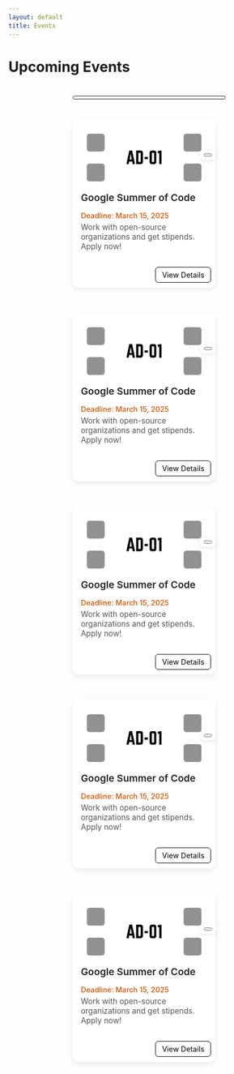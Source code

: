 ```yaml
---
layout: default
title: Events
---
```


<!-- <meta charset="UTF-8">
  <meta name="viewport" content="width=device-width, initial-scale=1.0">
  <link rel="stylesheet" href="https://cdnjs.cloudflare.com/ajax/libs/font-awesome/6.5.0/css/all.min.css?" />
  <link rel="stylesheet" href="/assets/css/semester.css">
  <link rel="stylesheet" href="/assets/css/subject.css">
  <link rel="stylesheet" href="/assets/css/breadcrumb.css">
  <link rel="stylesheet" href="/assets/css/content.css"> -->

<style>

  /* Container for all cards */
  .events-container {
    display: grid;
    grid-template-columns: repeat(auto-fill, 250px);
    justify-content: center;
    gap: 20px;
    padding: 5px 20px;
  }


  .event-card {
    background: #fff;
    border-radius: 12px;
    padding: 16px;
    box-shadow: 0 4px 8px rgba(0, 0, 0, 0.1);
    margin: 12px 0;
    display: flex;
    flex-direction: column;
    gap: 8px;
    transition: transform 0.2s ease, box-shadow 0.2s ease;
    width: 100%;
    height: 300px;
  }

  .event-card:hover {
    transform: translateY(-3px);
    box-shadow: 0 6px 12px rgba(0, 0, 0, 0.15);
  }

  .event-title {
    font-size: 1.1rem;
    font-weight: 600;
    color: #333;
    margin: 0;
  }

  .event-date {
    font-size: 0.9rem;
    color: #777;
    margin: 0;
  }

  .event-desc {
    font-size: 0.95rem;
    color: #555;
    margin: 0 0 8px 0;
  }

  .event-btn {
    align-self: flex-start;
    background: #ffffff;
    color: #000000;
    text-decoration: none;
    padding: 6px 12px;
    border-radius: 6px;
    font-size: 0.9rem;
    transition: background 0.2s ease;
    position: absolute;
    right: 9px;
    bottom: 10px;
    border: 1px solid black;
  }

  .event-btn1 {
    align-self: flex-start;
    background: #ffffff;
    color: #000000;
    text-decoration: none;
    padding: 6px 12px;
    border-radius: 6px;
    font-size: 0.9rem;
    transition: background 0.2s ease;
    position: absolute;
    right: 9px;
    bottom: 50px;
    border: 1px solid black;
  }

  .event-btn:hover {
    background: #000000;
    color: #ffffff;
  }

  .event-card {
    background: #fff;
    border-radius: 12px;
    box-shadow: 0 4px 10px rgba(0, 0, 0, 0.08);
    padding: 16px;
    position: relative;
    margin: 15px 0;
    transition: transform 0.2s ease, box-shadow 0.2s ease;
  }

  .event-card:hover {
    transform: translateY(-3px);
    box-shadow: 0 6px 14px rgba(0, 0, 0, 0.12);
  }

  .event-title {
    font-size: 1.2rem;
    font-weight: 600;
    margin-bottom: 15px;
    color: #222;
  }

  .event-desc {
    font-size: 0.95rem;
    color: #555;
    margin-bottom: 10px;
  }

  .event-date {
    font-size: 0.9rem;
    font-weight: 500;
    color: #d35400;
    margin-bottom: 5px;
    /* Leaves space for buttons */
  }

  .card-actions {
    position: absolute;
    bottom: 12px;
    left: 16px;
    right: 16px;
    display: flex;
    justify-content: space-between;
  }

  .btn-open,
  .btn-share {
    background: #007bff;
    color: #fff;
    padding: 8px 14px;
    font-size: 0.85rem;
    border: none;
    border-radius: 6px;
    cursor: pointer;
    text-decoration: none;
    transition: background 0.2s ease;
  }

  .btn-open:hover {
    background: #0056b3;
  }

  .btn-share {
    background: #28a745;
  }

  .btn-share:hover {
    background: #1e7e34;
  }

  .share-group {
    position: absolute;
    right: -1px;
    bottom: 253px;
    display: flex;
    gap: 6px;
    background: rgba(255, 255, 255, 0.9);
    padding: 6px 8px;
    border-radius: 8px;
    box-shadow: 0 2px 8px rgba(0, 0, 0, 0.1);
    z-index: 2;
  }

  .main-content {
    padding: 75px 70px 80px 10px;
}

  @media (max-width: 677px) {
    .events-container {
      gap: 0px;
      grid-template-columns: repeat(auto-fill, 350px);
    }

        .main-content {
        padding: 80px 10px 80px 10px;
    }

  }
</style>


  <h1>Upcoming Events</h1><br>

<div id="events-message" style="display:none; text-align:center; padding:20px; max-width:500px; margin:auto; background:#f8f8f8; border-radius:10px; box-shadow:0 2px 6px rgba(0,0,0,0.1);">
  <h2>Unlock Exclusive Opportunities 🚀</h2>
  <p>Sign in and install our app to explore <b>amazing events, internships, hackathons, and scholarships</b> tailored for you.</p>
  <p>Benefits of logging in & installing:</p>
  <ul style="text-align:left; display:inline-block; margin-top:10px;">
    <li>🎯 Personalized event recommendations</li>
    <li>📩 Instant notifications before deadlines</li>
    <li>📥 Offline access via our PWA</li>
    <li>🤝 Connect & share events with friends</li>
  </ul>
  <div style="margin-top:10px;">
    <button id="login-btn" style="display:none; padding:10px 20px; background:#007bff; color:white; border:none; border-radius:6px; cursor:pointer;">Login to Continue</button>
    <button id="install-btn" style="display:none; padding:10px 20px; background:#28a745; color:white; border:none; border-radius:6px; cursor:pointer;">
  Install App
</button>   
  </div>
</div>


<div class="events-container" id="events-content">


  <center><div class='onesignal-customlink-container' style="border: 1px solid; border-radius: 15px; padding-top: 5px; width: 300px;"></div></center>


  <div class="events-container">
    <div class="event-card">
    <img class="event-thumb" src="/assets/images/1.png" alt="Event Thumbnail">
    <div class="event-info">
      <h3 class="event-title">Google Summer of Code</h3>
      <p class="event-date">Deadline: March 15, 2025</p>
      <p class="event-desc">Work with open-source organizations and get stipends. Apply now!</p>
    </div>
    <a href="https://summerofcode.withgoogle.com/" target="_blank" class="event-btn">View Details</a>
    <div class="share-group">
      <button class="share-btn" data-url="#" title="Share Link">
        <i class="fa-solid fa-arrow-up-from-bracket"></i>
      </button>
    </div>
  </div>

  <div class="event-card">
    <img class="event-thumb" src="/assets/images/1.png" alt="Event Thumbnail">
    <div class="event-info">
      <h3 class="event-title">Google Summer of Code</h3>
      <p class="event-date">Deadline: March 15, 2025</p>
      <p class="event-desc">Work with open-source organizations and get stipends. Apply now!</p>
    </div>
    <a href="https://summerofcode.withgoogle.com/" target="_blank" class="event-btn">View Details</a>
    <div class="share-group">
      <button class="share-btn" data-url="#" title="Share Link">
        <i class="fa-solid fa-arrow-up-from-bracket"></i>
      </button>
    </div>
  </div>

  <div class="event-card">
    <img class="event-thumb" src="/assets/images/1.png" alt="Event Thumbnail">
    <div class="event-info">
      <h3 class="event-title">Google Summer of Code</h3>
      <p class="event-date">Deadline: March 15, 2025</p>
      <p class="event-desc">Work with open-source organizations and get stipends. Apply now!</p>
    </div>
    <a href="https://summerofcode.withgoogle.com/" target="_blank" class="event-btn">View Details</a>
    <div class="share-group">
      <button class="share-btn" data-url="#" title="Share Link">
        <i class="fa-solid fa-arrow-up-from-bracket"></i>
      </button>
    </div>
  </div>

  <div class="event-card">
    <img class="event-thumb" src="/assets/images/1.png" alt="Event Thumbnail">
    <div class="event-info">
      <h3 class="event-title">Google Summer of Code</h3>
      <p class="event-date">Deadline: March 15, 2025</p>
      <p class="event-desc">Work with open-source organizations and get stipends. Apply now!</p>
    </div>
    <a href="https://summerofcode.withgoogle.com/" target="_blank" class="event-btn">View Details</a>
    <div class="share-group">
      <button class="share-btn" data-url="#" title="Share Link">
        <i class="fa-solid fa-arrow-up-from-bracket"></i>
      </button>
    </div>
  </div>

  <div class="event-card">
    <img class="event-thumb" src="/assets/images/1.png" alt="Event Thumbnail">
    <div class="event-info">
      <h3 class="event-title">Google Summer of Code</h3>
      <p class="event-date">Deadline: March 15, 2025</p>
      <p class="event-desc">Work with open-source organizations and get stipends. Apply now!</p>
    </div>
    <a href="https://summerofcode.withgoogle.com/" target="_blank" class="event-btn">View Details</a>
    <div class="share-group">
      <button class="share-btn" data-url="#" title="Share Link">
        <i class="fa-solid fa-arrow-up-from-bracket"></i>
      </button>
    </div>
  </div>

  </div>

</div>

<script>
document.addEventListener("DOMContentLoaded", async function () {
  const eventsContent = document.getElementById("events-content");
  const eventsMessage = document.getElementById("events-message");
  const loginBtn = document.getElementById("login-btn");
  const installBtn = document.getElementById("install-btn");
  let deferredPrompt = null;

  function isPWAInstalled() {
    return window.matchMedia('(display-mode: standalone)').matches || window.navigator.standalone;
  }

  // Handle PWA install prompt
  window.addEventListener('beforeinstallprompt', (e) => {
    e.preventDefault();
    deferredPrompt = e;
    if (!isPWAInstalled()) {
      installBtn.style.display = 'inline-block';
    }
  });

  installBtn.addEventListener("click", async () => {
    if (deferredPrompt) {
      deferredPrompt.prompt();
      const choiceResult = await deferredPrompt.userChoice;
      if (choiceResult.outcome === 'accepted') {
        console.log('User accepted the install prompt');
        location.reload(); // refresh after install
      } else {
        console.log('User dismissed the install prompt');
      }
      deferredPrompt = null;
    } else {
      // fallback for browsers with no beforeinstallprompt
      alert("To install the app, open your browser menu and tap 'Add to Home Screen'!");
    }
  });

  loginBtn.addEventListener("click", () => {
    window.location.href = "/login/";
  });

  async function checkAccess() {
    if (!window.supabase) {
      console.error("Supabase not initialized. Ensure auth.js is loaded first.");
      return;
    }

    const { data: { user } } = await supabase.auth.getUser();
    const installed = isPWAInstalled();

    if (user && installed) {
      eventsContent.style.display = "grid";
      eventsMessage.style.display = "none";
    } else {
      eventsContent.style.display = "none";
      eventsMessage.style.display = "block";
      loginBtn.style.display = user ? "none" : "inline-block";
      if (installed) installBtn.style.display = "none";
    }
  }

  await checkAccess();
  supabase.auth.onAuthStateChange(() => {
    checkAccess();
    location.reload(); // auto refresh when auth changes (login/logout)
  });

  // Share button logic
  document.querySelectorAll(".share-btn").forEach(btn => {
    btn.addEventListener("click", () => {
      const shareUrl = window.location.origin + btn.getAttribute("data-url");
      if (navigator.share) {
        navigator.share({
          title: "Check this new upcoming event",
          text: "Pune University:",
          url: shareUrl
        }).catch(err => console.error("Sharing failed:", err));
      } else {
        navigator.clipboard.writeText(shareUrl)
          .then(() => alert("Link copied to clipboard!"))
          .catch(() => alert("Failed to copy link"));
      }
    });
  });
});
</script>
